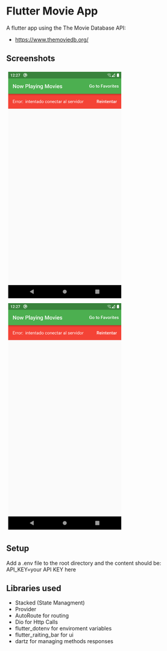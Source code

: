 # Flutter Movie App

A flutter app using the The Movie Database API:

- https://www.themoviedb.org/

## Screenshots

<style>
 img {
     padding: 5px;
 }
</style>

<img src="./screenshots/sshot-1.png" width="300px"></img>
<img src="./screenshots/sshot-1.png" width="300px"></img>

## Setup

Add a .env file to the root directory and the content should be:
API_KEY=your API KEY here

## Libraries used

- Stacked (State Managment)
- Provider
- AutoRoute for routing
- Dio for Http Calls
- flutter_dotenv for enviroment variables
- flutter_raiting_bar for ui
- dartz for managing methods responses
